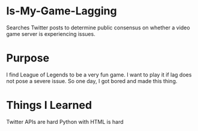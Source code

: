 Is-My-Game-Lagging
==================

Searches Twitter posts to determine public consensus on whether a video game server is experiencing issues.

Purpose
=======

I find League of Legends to be a very fun game. I want to play it if lag does not pose a severe issue. So one day, I got bored and made this thing.

Things I Learned
================

Twitter APIs are hard
Python with HTML is hard
